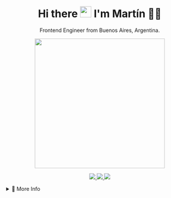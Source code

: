 
<h1 align='center'>
  Hi there <img src="https://user-images.githubusercontent.com/1303154/88677602-1635ba80-d120-11ea-84d8-d263ba5fc3c0.gif" width="30"> I'm Martín 👨‍💻
</h1>

<p align='center'>
  Frontend Engineer from Buenos Aires, Argentina.
</p>

<!-- <p align='center'>
  <img src="https://img.shields.io/badge/workspace-blue.svg?&style=for-the-badge&logoColor=white" />
  <br/>
  <img src="https://img.shields.io/badge/macbook%20pro-blue.svg?&style=for-the-badge&logo=apple&logoColor=white" />
  <img src="https://img.shields.io/badge/Intel%20I7%20-blue.svg?&style=for-the-badge&logo=intel&logoColor=white" />
  <img src="https://img.shields.io/badge/RAM%2016GB-blue.svg?&style=for-the-badge&logoColor=white" />
</p> -->

<p align='center'>
<!--   <img src="https://img.shields.io/badge/stats-grey.svg?&style=for-the-badge&logoColor=white" /> -->
  <a href="#"><img src="https://github-readme-stats.vercel.app/api?username=martinbobbio&show_icons=true&count_private=true&theme=tokyonight" width="350"></a>
  <br/>
<!--   <a href="#"><img src="https://badges.pufler.dev/visits/martinbobbio/profile"></a>
  <a href="#"><img src="https://badges.pufler.dev/years/martinbobbio"></a>
  <a href="#"><img src="https://badges.pufler.dev/repos/martinbobbio"></a> -->
</p>

<p align='center'>
  <a href="https://www.linkedin.com/in/martinbobbio">
    <img src="https://img.shields.io/badge/linkedin-%2338b5a8.svg?&style=for-the-badge&logo=linkedin&logoColor=white" />
  </a>
  <a href="mailto:martinbobbio1@gmail.com">
    <img src="https://img.shields.io/badge/mail-%2338b5a8.svg?&style=for-the-badge&logo=gmail&logoColor=white" />
  </a>
  <a href="https://discord.gg/PrZE3Qs9AH">
    <img src="https://img.shields.io/badge/discord-%2338b5a8.svg?&style=for-the-badge&logo=discord&logoColor=white" />
  </a>
</p>

<details>
  <summary>📃 More Info</summary>


## Education

- 📖 **Analista en Sistemas**\
📆 2015 - 2018\
📍 **Escuela Da Vinci** - Buenos Aires, Argentina

- 📖 **Tecnologías de la información**\
📆 2019 - 2021\
📍 **Universidad Palermo** - Buenos Aires, Argentina


## Experience

- 👨‍💻 **Developer Frontend**\
📆 2021 - moment\
📍 **Ripio** - Buenos Aires, Argentina
 
 - 👨‍💻 **Developer Frontend**\
📆 2019 - 2021\
📍 **Banco Galicia** - Buenos Aires, Argentina
 
- 👨‍💻 **Developer Jr.**\
📆 2017 - 2019\
📍 **Varcelona** - Buenos Aires, Argentina

## Technical information

<img align="right" src="https://img.shields.io/badge/Ubuntu-E95420?logo=ubuntu&logoColor=white" />
<img align="right" src="https://img.shields.io/badge/Windows-0078D6?logo=windows&logoColor=white" />
<img align="right" src="https://img.shields.io/badge/MacOS-0078D6?logo=apple&logoColor=white" />

**Operating Systems**
  
<img align="right" src="https://img.shields.io/badge/Python-3498DB?logo=python&logoColor=white" />
<img align="right" src="https://img.shields.io/badge/Flask-181717?logo=flask&logoColor=white" />
<img align="right" src="https://img.shields.io/badge/Slack-4A154B?logo=slack&logoColor=white" />
<img align="right" src="https://img.shields.io/badge/Github-181717?logo=github&logoColor=white" />
<img align="right" src="https://img.shields.io/badge/Java-E34F26?logo=java&logoColor=white" />
<img align="right" src="https://img.shields.io/badge/Pycharm-181717?logo=pycharm&logoColor=white" />
<img align="right" src="https://img.shields.io/badge/MySQL-3498DB?logo=mysql&logoColor=white" />
<img align="right" src="https://img.shields.io/badge/Linux-181717?logo=linux&logoColor=white" />
<img align="right" src="https://img.shields.io/badge/Docker-3498DB?logo=docker&logoColor=white" />
  
**Skills**


</details>
